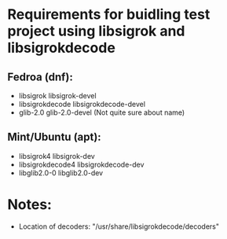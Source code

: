# Requirements for buidling test project using libsigrok and libsigrokdecode
## Fedroa (dnf):
- libsigrok libsigrok-devel
- libsigrokdecode libsigrokdecode-devel
- glib-2.0 glib-2.0-devel (Not quite sure about name)

## Mint/Ubuntu (apt):
- libsigrok4 libsigrok-dev
- libsigrokdecode4 libsigrokdecode-dev
- libglib2.0-0 libglib2.0-dev

# Notes:
- Location of decoders: "/usr/share/libsigrokdecode/decoders"